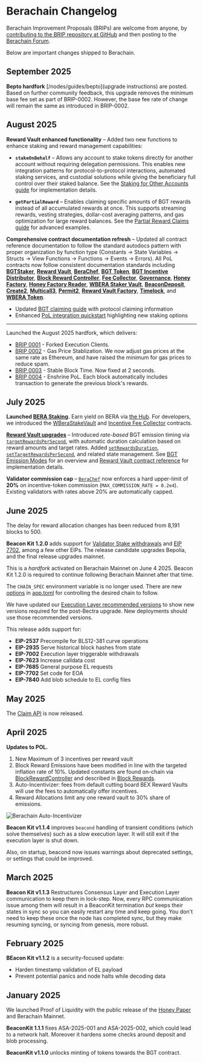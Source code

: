 # Berachain Changelog

Berachain Improvement Proposals (BRIPs) are welcome from anyone, by [contributing to the BRIP repository at GitHub](https://github.com/berachain/BRIPs/tree/main) and then posting to the [Berachain Forum](https://hub.forum.berachain.com/c/brips/9).

Below are important changes shipped to Berachain.

## September 2025

**Bepto hardfork** [/nodes/guides/bepto](upgrade instructions) are posted.  Based on further community feedback, this upgrade removes the minimum base fee set as part of BRIP-0002. However, the base fee rate of change will remain the same as introduced in BRIP-0002.

## August 2025

**Reward Vault enhanced functionality** – Added two new functions to enhance staking and reward management capabilities:

- **`stakeOnBehalf`** – Allows any account to stake tokens directly for another account without requiring delegation permissions. This enables new integration patterns for protocol-to-protocol interactions, automated staking services, and custodial solutions while giving the beneficiary full control over their staked balance. See the [Staking for Other Accounts guide](/developers/guides/staking-for-other-accounts) for implementation details.

- **`getPartialReward`** – Enables claiming specific amounts of BGT rewards instead of all accumulated rewards at once. This supports streaming rewards, vesting strategies, dollar-cost averaging patterns, and gas optimization for large reward balances. See the [Partial Reward Claims guide](/developers/guides/partial-reward-claims) for advanced examples.



**Comprehensive contract documentation refresh** – Updated all contract reference documentation to follow the standard autodocs pattern with proper organization by function type (Constants → State Variables → Structs → View Functions → Functions → Events → Errors). All PoL contracts now follow consistent documentation standards including **[BGTStaker](/developers/contracts/bgt-staker)**, **[Reward Vault](/developers/contracts/reward-vault)**, **[BeraChef](/developers/contracts/berachef)**, **[BGT Token](/developers/contracts/bgt-token)**, **[BGT Incentive Distributor](/developers/contracts/bgtincentivedistributor)**, **[Block Reward Controller](/developers/contracts/block-reward-controller)**, **[Fee Collector](/developers/contracts/fee-collector)**, **[Governance](/developers/contracts/governance)**, **[Honey Factory](/developers/contracts/honey-factory)**, **[Honey Factory Reader](/developers/contracts/honey-factory-reader)**, **[WBERA Staker Vault](/developers/contracts/wbera-staker-vault)**, **[BeaconDeposit](/developers/contracts/beacondeposit)**, **[Create2](/developers/contracts/create2)**, **[Multicall3](/developers/contracts/multicall3)**, **[Permit2](/developers/contracts/permit2)**, **[Reward Vault Factory](/developers/contracts/reward-vault-factory)**, **[Timelock](/developers/contracts/timelock)**, and **[WBERA Token](/developers/contracts/wbera-token)**.
- Updated [BGT claiming guide](/learn/guides/claim-bgt) with protocol claiming information
- Enhanced [PoL integration quickstart](/developers/quickstart/pol-integration) highlighting new staking options

---

Launched the August 2025 hardfork, which delivers:
* [BRIP 0001](https://github.com/berachain/brips/blob/main/meta/BRIP-0001.md) - Forked Execution Clients.
* [BRIP 0002](https://github.com/berachain/brips/blob/main/meta/BRIP-0002.md) - Gas Price Stablization. We now adjust gas prices at the same rate as Ethereum, and have raised the minimum for gas prices to reduce spam. 
* [BRIP 0003](https://github.com/berachain/brips/blob/main/meta/BRIP-0003.md) - Stable Block Time. Now fixed at 2 seconds.
* [BRIP 0004](https://github.com/berachain/brips/blob/main/meta/BRIP-0004.md) - Enshrine PoL. Each block automatically includes transaction to generate the previous block's rewards.

## July 2025

**Launched [BERA Staking](https://docs.berachain.com/learn/guides/bera-staking).**  Earn yield on BERA via [the Hub](http://hub.berachain.com/stake/). For developers, we introduced the [WBeraStakeVault](https://docs.berachain.com/developers/contracts/wbera-staker-vault) and [Incentive Fee Collector](https://docs.berachain.com/developers/contracts/bgt-incentive-fee-collector) contracts.

**[Reward Vault upgrades](/developers/contracts/reward-vault)** – Introduced _rate-based_ BGT emission timing via [`targetRewardsPerSecond`](/developers/contracts/reward-vault#targetrewardspersecond), with automatic duration calculation based on reward amounts and target rates. Added [`setRewardsDuration`](/developers/contracts/reward-vault#setrewardsduration), [`setTargetRewardsPerSecond`](/developers/contracts/reward-vault#settargetrewardspersecond), and related state management. See [BGT Emission Modes](/learn/pol/rewardvaults#bgt-emission-modes) for an overview and [Reward Vault contract reference](/developers/contracts/reward-vault) for implementation details.

**Validator commission cap** – [`BeraChef`](/developers/contracts/berachef) now enforces a hard upper-limit of **20%** on incentive-token commission (`MAX_COMMISSION_RATE = 0.2e4`). Existing validators with rates above 20% are automatically capped.

## June 2025

The delay for reward allocation changes has been reduced from 8,191 blocks to 500.

**Beacon Kit 1.2.0** adds support for [Validator Stake withdrawals](https://docs.berachain.com/nodes/guides/withdraw-stake) and [EIP 7702](/developers/guides/eip7702-basics), among a few other EIPs. The release candidate upgrades Bepolia, and the final release upgrades mainnet.

This is a *hardfork* activated on Berachain Mainnet on June 4 2025. Beacon Kit 1.2.0 is required to continue following Berachain Mainnet after that time.

The `CHAIN_SPEC` environment variable is no longer used. There are new [options](/beacon-kit/configuration#beaconkit-configuration) in [app.toml](https://github.com/berachain/beacon-kit/blob/main/testing/networks/80069/app.toml#L117) for controlling the desired chain to follow. 

We have updated our [Execution Layer recommended versions](/nodes/evm-execution) to show new versions required for the post-Bectra upgrade. New deployments should use those recommended versions.

This release adds support for:
* **EIP-2537** Precompile for BLS12-381 curve operations
* **EIP-2935** Serve historical block hashes from state
* **EIP-7002** Execution layer triggerable withdrawals
* **EIP-7623** Increase calldata cost
* **EIP-7685** General purpose EL requests
* **EIP-7702** Set code for EOA 
* **EIP-7840** Add blob schedule to EL config files

## May 2025

The [Claim API](/developers/claim-api) is now released.

## April 2025

**Updates to POL.**
1. New Maximum of 3 incentives per reward vault
2. Block Reward Emissions have been modified in line with the targeted inflation rate of 10%. Updated constants are found on-chain via [BlockRewardController](https://berascan.com/address/0x1AE7dD7AE06F6C58B4524d9c1f816094B1bcCD8e) and described in [Block Rewards](/learn/pol/blockrewards).
3. Auto-Incentivizer: fees from default cutting board BEX Reward Vaults will use the fees to automatically offer incentives.
4. Reward Allocations limit any one reward vault to 30% share of emissions.

![Berachain Auto-Incentivizer](/assets/auto-incentivizer.png)

**Beacon Kit v1.1.4** improves `beacond` handling of transient conditions (which solve themselves) such as a slow execution layer. It will still exit if the execution layer is shut down.

Also, on startup, beacond now issues warnings about deprecated settings, or settings that could be improved.

## March 2025

**Beacon Kit v1.1.3** Restructures Consensus Layer and Execution Layer communication to keep them in lock-step. Now, every RPC communication issue among them will result in a BeaconKit termination *but* keeps their states in sync so you can easily restart any time and keep going. You don't need to keep these once the node has completed sync, but they make resuming syncing, or syncing from genesis, more robust.

## February 2025

**BEacon Kit v1.1.2** is a security-focused update:
* Harden timestamp validation of EL payload
* Prevent potential panics and node halts while decoding data

## January 2025

We launched Proof of Liquidity with the public release of the [Honey Paper](https://honeypaper.berachain.com/) and Berachain Mainnet.

**BeaconKit 1.1.1** fixes ASA-2025-001 and ASA-2025-002, which could lead to a network halt. Moreover it hardens some checks around deposit and blob processing.

**BeaconKit v1.1.0** unlocks minting of tokens towards the BGT contract.
